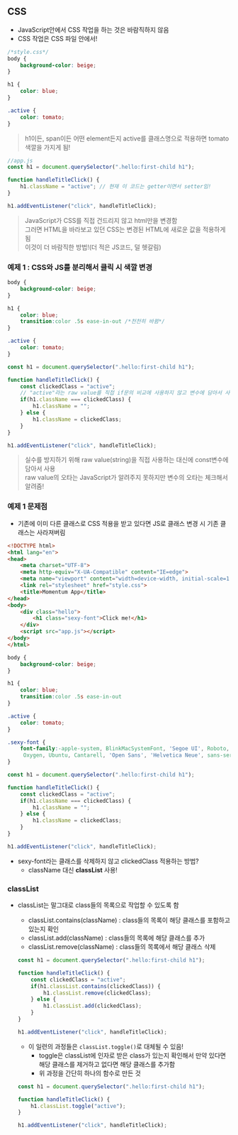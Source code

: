 ## CSS
- JavaScript안에서 CSS 작업을 하는 것은 바람직하지 않음
- CSS 작업은 CSS 파일 안에서!
```css
/*style.css*/
body {
    background-color: beige;
}

h1 {
    color: blue;
}

.active {
    color: tomato;
}
```
> h1이든, span이든 어떤 element든지 active를 클래스명으로 적용하면 tomato 색깔을 가지게 됨! 

```js
//app.js
const h1 = document.querySelector(".hello:first-child h1");

function handleTitleClick() {
    h1.className = "active"; // 현재 이 코드는 getter이면서 setter임!
}

h1.addEventListener("click", handleTitleClick);
```
> JavaScript가 CSS를 직접 건드리지 않고 html만을 변경함  
> 그러면 HTML을 바라보고 있던 CSS는 변경된 HTML에 새로운 값을 적용하게 됨  
> 이것이 더 바람직한 방법!(더 적은 JS코드, 덜 헷갈림)

### 예제 1 : CSS와 JS를 분리해서 클릭 시 색깔 변경
```css
body {
    background-color: beige;
}

h1 {
    color: blue;
    transition:color .5s ease-in-out /*천천히 바뀜*/
}

.active {
    color: tomato;
}
```

```js
const h1 = document.querySelector(".hello:first-child h1");

function handleTitleClick() {
    const clickedClass = "active"; 
    // "active"라는 raw value를 직접 if문의 비교에 사용하지 않고 변수에 담아서 사용
    if(h1.className === clickedClass) {
        h1.className = "";
    } else {
        h1.className = clickedClass;
    }
}

h1.addEventListener("click", handleTitleClick);
```
> 실수를 방지하기 위해 raw value(string)을 직접 사용하는 대신에 const변수에 담아서 사용  
> raw value의 오타는 JavaScript가 알려주지 못하지만 변수의 오타는 체크해서 알려줌!

### 예제 1 문제점

- 기존에 이미 다른 클래스로 CSS 적용을 받고 있다면 JS로 클래스 변경 시 기존 클래스는 사라져버림

```html
<!DOCTYPE html>
<html lang="en">
<head>
    <meta charset="UTF-8">
    <meta http-equiv="X-UA-Compatible" content="IE=edge">
    <meta name="viewport" content="width=device-width, initial-scale=1.0">
    <link rel="stylesheet" href="style.css">
    <title>Momentum App</title>
</head>
<body>
    <div class="hello">
        <h1 class="sexy-font">Click me!</h1>
    </div>
    <script src="app.js"></script>     
</body>
</html>
```

```css
body {
    background-color: beige;
}

h1 {
    color: blue;
    transition:color .5s ease-in-out
}

.active {
    color: tomato;
}

.sexy-font {
    font-family:-apple-system, BlinkMacSystemFont, 'Segoe UI', Roboto,
     Oxygen, Ubuntu, Cantarell, 'Open Sans', 'Helvetica Neue', sans-serif;
}
```

```js
const h1 = document.querySelector(".hello:first-child h1");

function handleTitleClick() {
    const clickedClass = "active";
    if(h1.className === clickedClass) {
        h1.className = "";
    } else {
        h1.className = clickedClass;
    }
}

h1.addEventListener("click", handleTitleClick);
```

- sexy-font라는 클래스를 삭제하지 않고 clickedClass 적용하는 방법?
    - className 대신 **classList** 사용!

### classList

- classList는 말그대로 class들의 목록으로 작업할 수 있도록 함
    - classList.contains(className) : class들의 목록이 해당 클래스를 포함하고 있는지 확인  
    - classList.add(className) : class들의 목록에 해당 클래스를 추가
    - classList.remove(className) : class들의 목록에서 해당 클래스 삭제
    ```js
    const h1 = document.querySelector(".hello:first-child h1");

    function handleTitleClick() {
        const clickedClass = "active";
        if(h1.classList.contains(clickedClass)) {
            h1.classList.remove(clickedClass);
        } else {
            h1.classList.add(clickedClass);
        }
    }

    h1.addEventListener("click", handleTitleClick);
    ```

    - 이 일련의 과정들은 `classList.toggle()`로 대체될 수 있음!
        - toggle은 classList에 인자로 받은 class가 있는지 확인해서 만약 있다면 해당 클래스를 제거하고 없다면 해당 클래스를 추가함
        - 위 과정을 간단히 하나의 함수로 만든 것
    ```js
    const h1 = document.querySelector(".hello:first-child h1");

    function handleTitleClick() {
        h1.classList.toggle("active");
    }

    h1.addEventListener("click", handleTitleClick);
    ```